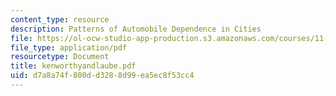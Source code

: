```yaml
---
content_type: resource
description: Patterns of Automobile Dependence in Cities
file: https://ol-ocw-studio-app-production.s3.amazonaws.com/courses/11-943j-urban-transportation-land-use-and-the-environment-spring-2002/d7a8a74f800dd3288d99ea5ec8f53cc4_kenworthyandlaube.pdf
file_type: application/pdf
resourcetype: Document
title: kenworthyandlaube.pdf
uid: d7a8a74f-800d-d328-8d99-ea5ec8f53cc4
---
```

